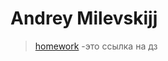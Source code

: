 # Andrey Milevskijj  
> [homework](https://github.com/Nike5170/CoffeeMenu"https://github.com/Nike5170/CoffeeMenu") -это ссылка на дз

